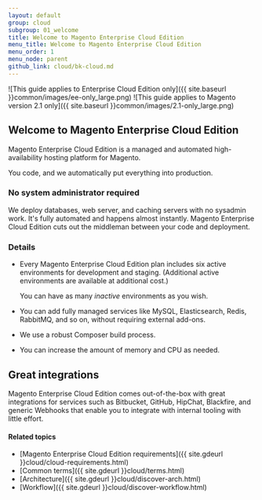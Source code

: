 ```yaml
---
layout: default
group: cloud
subgroup: 01_welcome
title: Welcome to Magento Enterprise Cloud Edition
menu_title: Welcome to Magento Enterprise Cloud Edition
menu_order: 1
menu_node: parent
github_link: cloud/bk-cloud.md
---
```


![This guide applies to Enterprise Cloud Edition only]({{ site.baseurl }}common/images/ee-only_large.png) ![This guide applies to Magento version 2.1 only]({{ site.baseurl }}common/images/2.1-only_large.png)

## Welcome to Magento Enterprise Cloud Edition
Magento Enterprise Cloud Edition is a managed and automated high-availability hosting platform for
Magento.

You code, and we automatically put everything into production.

### No system administrator required
We deploy databases, web server, and caching servers with no sysadmin work.
It's fully automated and happens almost instantly. Magento Enterprise Cloud Edition cuts out the
middleman between your code and deployment.

### Details
* Every Magento Enterprise Cloud Edition plan includes six active environments for development and staging. (Additional active environments are available at additional cost.)

	You can have as many *inactive* environments as you wish.  
* You can add fully managed services like MySQL, Elasticsearch, Redis, RabbitMQ, and so on, without requiring external add-ons.
* We use a robust Composer build process.
* You can increase the amount of memory and CPU as needed.

## Great integrations
Magento Enterprise Cloud Edition comes out-of-the-box with great integrations for services such
as Bitbucket, GitHub, HipChat, Blackfire, and generic Webhooks that enable you 
to integrate with internal tooling with little effort.

#### Related topics
*	[Magento Enterprise Cloud Edition requirements]({{ site.gdeurl }}cloud/cloud-requirements.html)
*	[Common terms]({{ site.gdeurl }}cloud/terms.html)
*	[Architecture]({{ site.gdeurl }}cloud/discover-arch.html)
*	[Workflow]({{ site.gdeurl }}cloud/discover-workflow.html)

